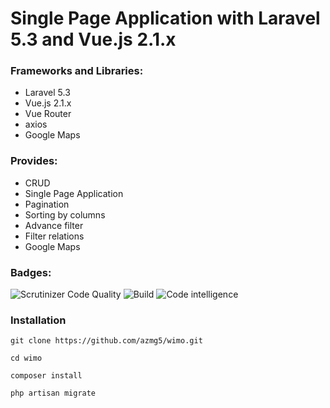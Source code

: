 # Single Page Application with Laravel 5.3 and Vue.js 2.1.x

### Frameworks and Libraries:

- Laravel 5.3
- Vue.js 2.1.x
- Vue Router
- axios
- Google Maps

### Provides:

- CRUD
- Single Page Application
- Pagination
- Sorting by columns
- Advance filter
- Filter relations
- Google Maps

### Badges:
![Scrutinizer Code Quality](https://scrutinizer-ci.com/g/azmg5/wimo/badges/quality-score.png?b=master)
![Build](https://scrutinizer-ci.com/g/azmg5/wimo/badges/build.png?b=master)
![Code intelligence](https://scrutinizer-ci.com/g/azmg5/wimo/badges/code-intelligence.svg?b=master)

### Installation
`git clone https://github.com/azmg5/wimo.git`

`cd wimo`

`composer install`

`php artisan migrate`
